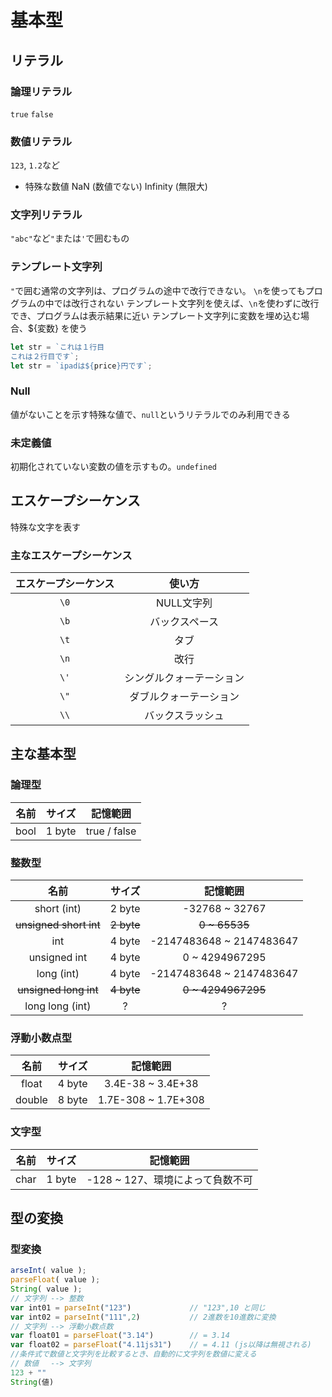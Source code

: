 # 基本型

## リテラル

### 論理リテラル

`true` `false`

### 数値リテラル

`123`, `1.2`など

* 特殊な数値
    NaN (数値でない)
    Infinity (無限大)

### 文字列リテラル

`"abc"`など`"`または`'`で囲むもの

### テンプレート文字列

`"`で囲む通常の文字列は、プログラムの途中で改行できない。
`\n`を使ってもプログラムの中では改行されない
テンプレート文字列を使えば、`\n`を使わずに改行でき、プログラムは表示結果に近い
テンプレート文字列に変数を埋め込む場合、${変数} を使う

```javascript
let str = `これは１行目
これは２行目です`;
let str = `ipadは${price}円です`;
```

### Null

値がないことを示す特殊な値で、`null`というリテラルでのみ利用できる

### 未定義値

初期化されていない変数の値を示すもの。`undefined`

## エスケープシーケンス

特殊な文字を表す

### 主なエスケープシーケンス

| エスケープシーケンス | 使い方          |
|:----------:|:------------:|
| `\0`       | NULL文字列      |
| `\b`       | バックスペース      |
| `\t`       | タブ           |
| `\n`       | 改行           |
| `\'`       | シングルクォーテーション |
| `\"`       | ダブルクォーテーション  |
| `\\`       | バックスラッシュ     |

## 主な基本型

### 論理型

| 名前   | サイズ    | 記憶範囲         |
|:----:|:------:|:------------:|
| bool | 1 byte | true / false |

### 整数型

| 名前                     | サイズ        | 記憶範囲                     |
|:----------------------:|:----------:|:------------------------:|
| short (int)            | 2 byte     | -32768 ~ 32767           |
| ~~unsigned short int~~ | ~~2 byte~~ | ~~0 ~ 65535~~            |
| int                    | 4 byte     | -2147483648 ~ 2147483647 |
| unsigned int           | 4 byte     | 0 ~ 4294967295           |
| long (int)             | 4 byte     | -2147483648 ~ 2147483647 |
| ~~unsigned long int~~  | ~~4 byte~~ | ~~0 ~ 4294967295~~       |
| long long (int)        | ?          | ?                        |

### 浮動小数点型

| 名前     | サイズ    | 記憶範囲                |
|:------:|:------:|:-------------------:|
| float  | 4 byte | 3.4E-38 ~ 3.4E+38   |
| double | 8 byte | 1.7E-308 ~ 1.7E+308 |

### 文字型

| 名前   | サイズ    | 記憶範囲                  |
|:----:|:------:|:---------------------:|
| char | 1 byte | -128 ~ 127、環境によって負数不可 |

## 型の変換

### 型変換

```javascript
arseInt( value );
parseFloat( value );
String( value );
// 文字列 --> 整数
var int01 = parseInt("123")             // "123",10 と同じ
var int02 = parseInt("111",2)           // 2進数を10進数に変換
// 文字列 --> 浮動小数点数
var float01 = parseFloat("3.14")        // = 3.14
var float02 = parseFloat("4.11js31")    // = 4.11 (js以降は無視される)
//条件式で数値と文字列を比較するとき、自動的に文字列を数値に変える
// 数値　 --> 文字列
123 + ""
String(値)
```
